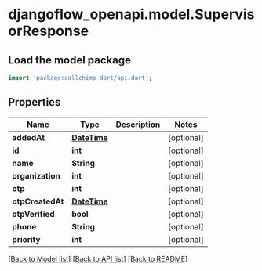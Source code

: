 # djangoflow_openapi.model.SupervisorResponse

## Load the model package
```dart
import 'package:callchimp_dart/api.dart';
```

## Properties
Name | Type | Description | Notes
------------ | ------------- | ------------- | -------------
**addedAt** | [**DateTime**](DateTime.md) |  | [optional] 
**id** | **int** |  | [optional] 
**name** | **String** |  | [optional] 
**organization** | **int** |  | [optional] 
**otp** | **int** |  | [optional] 
**otpCreatedAt** | [**DateTime**](DateTime.md) |  | [optional] 
**otpVerified** | **bool** |  | [optional] 
**phone** | **String** |  | [optional] 
**priority** | **int** |  | [optional] 

[[Back to Model list]](../README.md#documentation-for-models) [[Back to API list]](../README.md#documentation-for-api-endpoints) [[Back to README]](../README.md)


